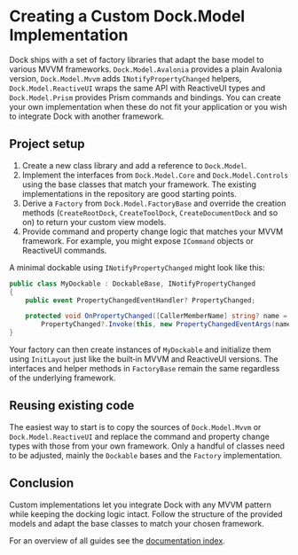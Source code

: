 # Creating a Custom Dock.Model Implementation

Dock ships with a set of factory libraries that adapt the base model to various
MVVM frameworks. `Dock.Model.Avalonia` provides a plain Avalonia version,
`Dock.Model.Mvvm` adds `INotifyPropertyChanged` helpers,
`Dock.Model.ReactiveUI` wraps the same API with ReactiveUI types and
`Dock.Model.Prism` provides Prism commands and bindings.  You can create
your own implementation when these do not fit your application or you wish to
integrate Dock with another framework.

## Project setup

1. Create a new class library and add a reference to `Dock.Model`.
2. Implement the interfaces from `Dock.Model.Core` and `Dock.Model.Controls`
   using the base classes that match your framework.  The existing
   implementations in the repository are good starting points.
3. Derive a `Factory` from `Dock.Model.FactoryBase` and override the creation
   methods (`CreateRootDock`, `CreateToolDock`, `CreateDocumentDock` and so on)
   to return your custom view models.
4. Provide command and property change logic that matches your MVVM framework.
   For example, you might expose `ICommand` objects or ReactiveUI commands.

A minimal dockable using `INotifyPropertyChanged` might look like this:

```csharp
public class MyDockable : DockableBase, INotifyPropertyChanged
{
    public event PropertyChangedEventHandler? PropertyChanged;

    protected void OnPropertyChanged([CallerMemberName] string? name = null) =>
        PropertyChanged?.Invoke(this, new PropertyChangedEventArgs(name));
}
```

Your factory can then create instances of `MyDockable` and initialize them using
`InitLayout` just like the built‑in MVVM and ReactiveUI versions.  The
interfaces and helper methods in `FactoryBase` remain the same regardless of the
underlying framework.

## Reusing existing code

The easiest way to start is to copy the sources of `Dock.Model.Mvvm` or
`Dock.Model.ReactiveUI` and replace the command and property change types with
those from your own framework.  Only a handful of classes need to be adjusted,
mainly the `Dockable` bases and the `Factory` implementation.

## Conclusion

Custom implementations let you integrate Dock with any MVVM pattern while
keeping the docking logic intact.  Follow the structure of the provided models
and adapt the base classes to match your chosen framework.

For an overview of all guides see the [documentation index](README.md).
